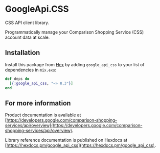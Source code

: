 # GoogleApi.CSS

CSS API client library.

Programmatically manage your Comparison Shopping Service (CSS) account data at scale.

## Installation

Install this package from [Hex](https://hex.pm) by adding
`google_api_css` to your list of dependencies in `mix.exs`:

```elixir
def deps do
  [{:google_api_css, "~> 0.3"}]
end
```

## For more information

Product documentation is available at [https://developers.google.com/comparison-shopping-services/api/overview](https://developers.google.com/comparison-shopping-services/api/overview).

Library reference documentation is published on Hexdocs at
[https://hexdocs.pm/google_api_css](https://hexdocs.pm/google_api_css).
